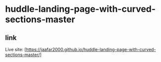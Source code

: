 # huddle-landing-page-with-curved-sections-master
## link 
Live site: [https://jaafar2000.github.io/huddle-landing-page-with-curved-sections-master/]
